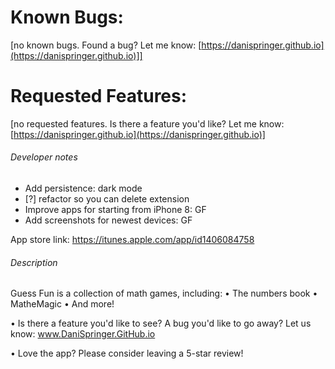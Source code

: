 # Known Bugs:
[no known bugs. Found a bug? Let me know: [https://danispringer.github.io](https://danispringer.github.io)]]


# Requested Features:

[no requested features. Is there a feature you'd like? Let me know: [https://danispringer.github.io](https://danispringer.github.io)]


###### Developer notes
- Add persistence: dark mode
- [?] refactor so you can delete extension
- Improve apps for starting from iPhone 8: GF
- Add screenshots for newest devices: GF

App store link: https://itunes.apple.com/app/id1406084758

###### Description

Guess Fun is a collection of math games, including:
• The numbers book
• MatheMagic
• And more!

• Is there a feature you'd like to see? A bug you'd like to go away? Let us know: www.DaniSpringer.GitHub.io

• Love the app? Please consider leaving a 5-star review!